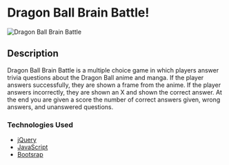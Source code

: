 # Dragon Ball Brain Battle!
![Dragon Ball Brain Battle](https://commandergavdog.github.io/Dragon-Ball-Brain-Battle/)

## Description
Dragon Ball Brain Battle is a multiple choice game in which players answer trivia questions about the Dragon Ball anime and manga.
If the player answers successfully, they are shown a frame from the anime. If the player answers incorrectly, they are shown an X and shown the correct answer. At the end you are given a score the number of correct answers given, wrong answers, and unanswered questions. 

### Technologies Used
- [jQuery](https://jquery.com/)
- [JavaScript](https://www.javascript.com/)
- [Bootsrap](https://getbootstrap.com/)

